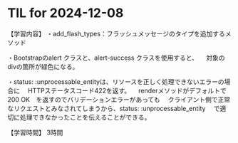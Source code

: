 # TIL for 2024-12-08
【学習内容】
・add_flash_types：フラッシュメッセージのタイプを追加するメソッド

・Bootstrapのalert クラスと、alert-success クラスを使用すると、
　対象のdivの箇所が緑色になる。

・status: :unprocessable_entityは、リソースを正しく処理できないエラーの場合に
　HTTPステータスコード422を返す。
　renderメソッドがデフォルトで200 OK　を返すのでバリデーションエラーがあっても
　クライアント側で正常なリクエストとみなされてしまうから、status: :unprocessable_entity
　で適切に処理できなかったことを伝えることができる。


【学習時間】
3時間